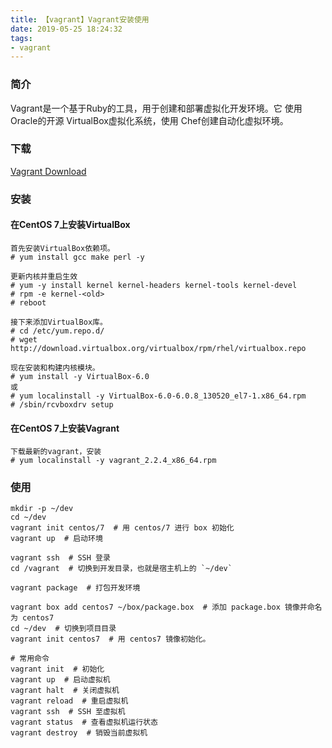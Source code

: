 ```yaml
---
title: 【vagrant】Vagrant安装使用
date: 2019-05-25 18:24:32
tags:
- vagrant
---
```


### 简介

Vagrant是一个基于Ruby的工具，用于创建和部署虚拟化开发环境。它 使用Oracle的开源 VirtualBox虚拟化系统，使用 Chef创建自动化虚拟环境。

### 下载

[Vagrant Download](https://www.vagrantup.com/downloads.html)

### 安装

#### 在CentOS 7上安装VirtualBox

```
首先安装VirtualBox依赖项。
# yum install gcc make perl -y

更新内核并重启生效
# yum -y install kernel kernel-headers kernel-tools kernel-devel
# rpm -e kernel-<old>
# reboot

接下来添加VirtualBox库。
# cd /etc/yum.repo.d/
# wget http://download.virtualbox.org/virtualbox/rpm/rhel/virtualbox.repo

现在安装和构建内核模块。
# yum install -y VirtualBox-6.0
或
# yum localinstall -y VirtualBox-6.0-6.0.8_130520_el7-1.x86_64.rpm
# /sbin/rcvboxdrv setup

```

#### 在CentOS 7上安装Vagrant

```
下载最新的vagrant，安装
# yum localinstall -y vagrant_2.2.4_x86_64.rpm
```

### 使用

```
mkdir -p ~/dev
cd ~/dev
vagrant init centos/7  # 用 centos/7 进行 box 初始化
vagrant up  # 启动环境

vagrant ssh  # SSH 登录
cd /vagrant  # 切换到开发目录，也就是宿主机上的 `~/dev`

vagrant package  # 打包开发环境

vagrant box add centos7 ~/box/package.box  # 添加 package.box 镜像并命名为 centos7
cd ~/dev  # 切换到项目目录
vagrant init centos7  # 用 centos7 镜像初始化。

# 常用命令
vagrant init  # 初始化
vagrant up  # 启动虚拟机
vagrant halt  # 关闭虚拟机
vagrant reload  # 重启虚拟机
vagrant ssh  # SSH 至虚拟机
vagrant status  # 查看虚拟机运行状态
vagrant destroy  # 销毁当前虚拟机
```

